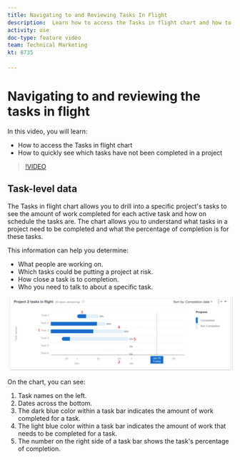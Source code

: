 ```yaml
---
title: Navigating to and Reviewing Tasks In Flight
description:  Learn how to access the Tasks in flight chart and how to quickly see which tasks have not been completed in a project, all in [!DNL Adobe Workfront].
activity: use
doc-type: feature video
team: Technical Marketing
kt: 8735

---
```

# Navigating to and reviewing the tasks in flight

In this video, you will learn:

* How to access the Tasks in flight chart
* How to quickly see which tasks have not been completed in a project

>[!VIDEO](https://video.tv.adobe.com/v/335052/?quality=12)

## Task-level data

The Tasks in flight chart allows you to drill into a specific project's tasks to see the amount of work completed for each active task and how on schedule the tasks are. The chart allows you to understand what tasks in a project need to be completed and what the percentage of completion is for these tasks.

This information can help you determine:

* What people are working on.
* Which tasks could be putting a project at risk.
* How close a task is to completion.
* Who you need to talk to about a specific task.

![An image showing a tasks in flight chart with numbers on areas described in the bullets below](assets/section-2-11.png)

On the chart, you can see:

1. Task names on the left.
1. Dates across the bottom.
1. The dark blue color within a task bar indicates the amount of work completed for a task.
1. The light blue color within a task bar indicates the amount of work that needs to be completed for a task.
1. The number on the right side of a task bar shows the task's percentage of completion.
